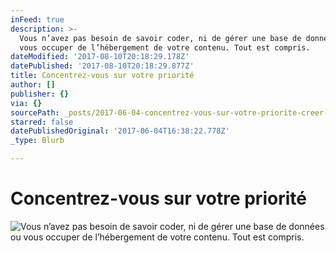 ```yaml
---
inFeed: true
description: >-
  Vous n’avez pas besoin de savoir coder, ni de gérer une base de données ou
  vous occuper de l’hébergement de votre contenu. Tout est compris.
dateModified: '2017-08-10T20:18:29.178Z'
datePublished: '2017-08-10T20:18:29.877Z'
title: Concentrez-vous sur votre priorité
author: []
publisher: {}
via: {}
sourcePath: _posts/2017-06-04-concentrez-vous-sur-votre-priorite-creer-des-cours.md
starred: false
datePublishedOriginal: '2017-06-04T16:38:22.778Z'
_type: Blurb

---
```

# **Concentrez-vous sur votre priorité**
![Vous n’avez pas besoin de savoir coder, ni de gérer une base de données ou vous occuper de l’hébergement de votre contenu. Tout est compris.](https://the-grid-user-content.s3-us-west-2.amazonaws.com/6f1ed485-e1a8-4e9c-931e-86b91bd0d357.jpg)